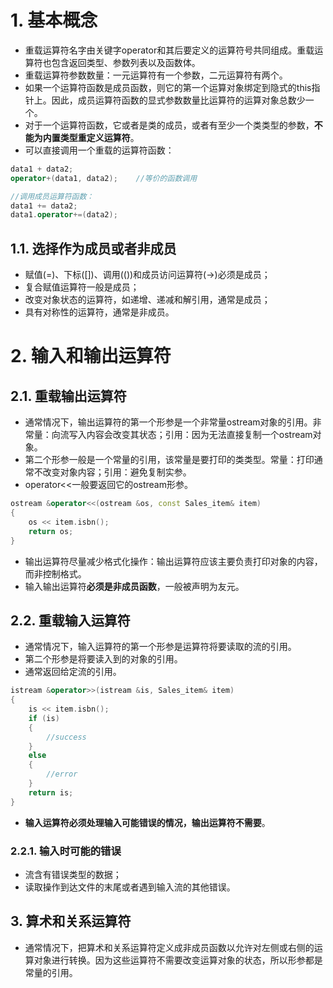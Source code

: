 # 1. 基本概念
- 重载运算符名字由关键字operator和其后要定义的运算符号共同组成。重载运算符也包含返回类型、参数列表以及函数体。
- 重载运算符参数数量：一元运算符有一个参数，二元运算符有两个。
- 如果一个运算符函数是成员函数，则它的第一个运算对象绑定到隐式的this指针上。因此，成员运算符函数的显式参数数量比运算符的运算对象总数少一个。
- 对于一个运算符函数，它或者是类的成员，或者有至少一个类类型的参数，**不能为内置类型重定义运算符**。  
- 可以直接调用一个重载的运算符函数：
```C++
data1 + data2;
operator+(data1, data2);    //等价的函数调用

//调用成员运算符函数：
data1 += data2;
data1.operator+=(data2);
```
## 1.1. 选择作为成员或者非成员
- 赋值(=)、下标([])、调用(())和成员访问运算符(->)必须是成员；
- 复合赋值运算符一般是成员；
- 改变对象状态的运算符，如递增、递减和解引用，通常是成员；
- 具有对称性的运算符，通常是非成员。

# 2. 输入和输出运算符
## 2.1. 重载输出运算符
- 通常情况下，输出运算符的第一个形参是一个非常量ostream对象的引用。非常量：向流写入内容会改变其状态；引用：因为无法直接复制一个ostream对象。
- 第二个形参一般是一个常量的引用，该常量是要打印的类类型。常量：打印通常不改变对象内容；引用：避免复制实参。
- operator<<一般要返回它的ostream形参。
```C++
ostream &operator<<(ostream &os, const Sales_item& item)
{
    os << item.isbn();
    return os;
}
```
- 输出运算符尽量减少格式化操作：输出运算符应该主要负责打印对象的内容，而非控制格式。
- 输入输出运算符**必须是非成员函数**，一般被声明为友元。

## 2.2. 重载输入运算符
- 通常情况下，输入运算符的第一个形参是运算符将要读取的流的引用。
- 第二个形参是将要读入到的对象的引用。
- 通常返回给定流的引用。
```C++
istream &operator>>(istream &is, Sales_item& item)
{
    is << item.isbn();
    if (is)
    {
        //success
    }
    else
    {
        //error
    }
    return is;
}
```
- **输入运算符必须处理输入可能错误的情况，输出运算符不需要**。

### 2.2.1. 输入时可能的错误
- 流含有错误类型的数据；
- 读取操作到达文件的末尾或者遇到输入流的其他错误。

## 3. 算术和关系运算符
- 通常情况下，把算术和关系运算符定义成非成员函数以允许对左侧或右侧的运算对象进行转换。因为这些运算符不需要改变运算对象的状态，所以形参都是常量的引用。
